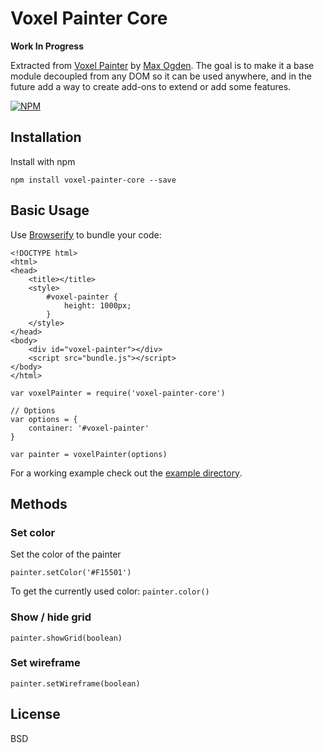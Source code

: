 # Voxel Painter Core

**Work In Progress**

Extracted from [Voxel Painter](https://github.com/maxogden/voxel-painter) by [Max Ogden](https://github.com/maxogden). The goal is to make it a base module decoupled from any DOM so it can be used anywhere, and in the future add a way to create add-ons to extend or add some features.

[![NPM](https://nodei.co/npm/voxel-painter-core.png)](https://nodei.co/npm/voxel-painter-core/)

## Installation

Install with npm

    npm install voxel-painter-core --save

## Basic Usage

Use [Browserify](http://browserify.org/) to bundle your code:

```
<!DOCTYPE html>
<html>
<head>
    <title></title>
    <style>
        #voxel-painter {
            height: 1000px;
        }
    </style>
</head>
<body>
    <div id="voxel-painter"></div>
    <script src="bundle.js"></script>
</body>
</html>
```

```
var voxelPainter = require('voxel-painter-core')

// Options
var options = {
    container: '#voxel-painter'
}

var painter = voxelPainter(options)
```

For a working example check out the [example directory](https://github.com/romainberger/voxel-painter-core/tree/master/example).

## Methods

### Set color

Set the color of the painter

    painter.setColor('#F15501')

To get the currently used color: `painter.color()`

### Show / hide grid

    painter.showGrid(boolean)

### Set wireframe

    painter.setWireframe(boolean)

## License

BSD
